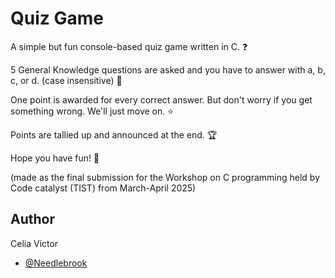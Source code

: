 # Quiz Game

A simple but fun console-based quiz game written in C. ❓

5 General Knowledge questions are asked and you have to answer with a, b, c, or d. (case insensitive) 🧠

One point is awarded for every correct answer. But don't worry if you get something wrong. We'll just move on. ⭐

Points are tallied up and announced at the end. 🏆 

Hope you have fun! 🥳

(made as the final submission for the Workshop on C programming held by Code catalyst (TIST) from March-April 2025)

## Author

Celia Victor 
- [@Needlebrook](https://www.github.com/Needlebrook)
